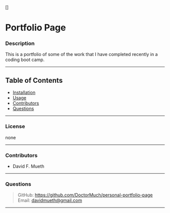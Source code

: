 
  []
  # Portfolio Page

  
  ### Description
  This is a portfolio of some of the work that I have completed recently in a coding boot camp.

  ---
  ## Table of Contents
  * [Installation](#installation)
  * [Usage](#usage)
  * [Contributors](#contributors)
  * [Questions](#questions)

 
  ---
  ### License
  none
    
  ---
  ### Contributors
  * David F. Mueth

  ---
  ### Questions
  > GitHub: https://github.com/DoctorMuch/personal-portfolio-page
  > Email: davidmueth@gmail.com

  ---
  

  
  
